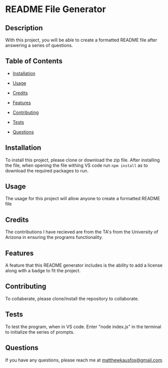 # README File Generator
  

  ## Description
  With this project, you will be able to create a formatted README file after answering a series of questions.

  ## Table of Contents
  * [Installation](#installation)
  * [Usage](#usage)
  * [Credits](#credits)
  
  * [Features](#features)
  * [Contributing](#contributing)
  * [Tests](#tests)
  * [Questions](#questions)
  

  ## Installation
  To install this project, please clone or download the zip file. After installing the file, when opening the file withing VS code run `npm install` as to download the required packages to run.

  ## Usage
  The usage for this project will allow anyone to create a formatted README file

  ## Credits
  The contributions I have recieved are from the TA's from the University of Arizona in ensuring the programs functionality.

  
  
  ## Features
  A feature that this README generator includes is the ability to add a license along with a badge to fit the project.


  ## Contributing
  To collaberate, please clone/install the repository to collaborate.


  ## Tests
  To test the program, when in VS code. Enter "node index.js" in the terminal to initialize the series of prompts.

  ## Questions
  If you have any questions, please reach me at matthewkausfox@gmail.com. 
